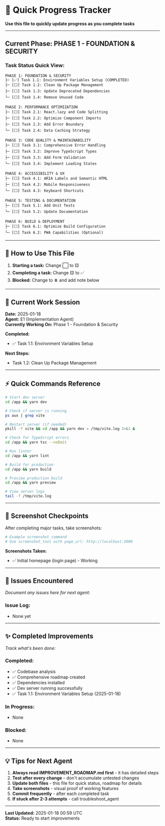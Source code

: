 # 🎯 Quick Progress Tracker

**Use this file to quickly update progress as you complete tasks**

---

## Current Phase: PHASE 1 - FOUNDATION & SECURITY

### Task Status Quick View:

```
PHASE 1: FOUNDATION & SECURITY
├─ [✅] Task 1.1: Environment Variables Setup (COMPLETED)
├─ [⬜] Task 1.2: Clean Up Package Management  
├─ [⬜] Task 1.3: Update Deprecated Dependencies
└─ [⬜] Task 1.4: Remove Unused Code

PHASE 2: PERFORMANCE OPTIMIZATION
├─ [⬜] Task 2.1: React.lazy and Code Splitting
├─ [⬜] Task 2.2: Optimize Component Imports
├─ [⬜] Task 2.3: Add Error Boundary
└─ [⬜] Task 2.4: Data Caching Strategy

PHASE 3: CODE QUALITY & MAINTAINABILITY
├─ [⬜] Task 3.1: Comprehensive Error Handling
├─ [⬜] Task 3.2: Improve TypeScript Types
├─ [⬜] Task 3.3: Add Form Validation
└─ [⬜] Task 3.4: Implement Loading States

PHASE 4: ACCESSIBILITY & UX
├─ [⬜] Task 4.1: ARIA Labels and Semantic HTML
├─ [⬜] Task 4.2: Mobile Responsiveness
└─ [⬜] Task 4.3: Keyboard Shortcuts

PHASE 5: TESTING & DOCUMENTATION
├─ [⬜] Task 5.1: Add Unit Tests
└─ [⬜] Task 5.2: Update Documentation

PHASE 6: BUILD & DEPLOYMENT
├─ [⬜] Task 6.1: Optimize Build Configuration
└─ [⬜] Task 6.2: PWA Capabilities (Optional)
```

---

## 📝 How to Use This File

1. **Starting a task:** Change ⬜ to 🟨
2. **Completing a task:** Change 🟨 to ✅  
3. **Blocked:** Change to ⏸️ and add note below

---

## 🚀 Current Work Session

**Date:** 2025-01-18  
**Agent:** E1 (Implementation Agent)  
**Currently Working On:** Phase 1 - Foundation & Security

**Completed:**
- ✅ Task 1.1: Environment Variables Setup

**Next Steps:**
- Task 1.2: Clean Up Package Management

---

## ⚡ Quick Commands Reference

```bash
# Start dev server
cd /app && yarn dev

# Check if server is running
ps aux | grep vite

# Restart server (if needed)
pkill -f vite && cd /app && yarn dev > /tmp/vite.log 2>&1 &

# Check for TypeScript errors
cd /app && yarn tsc --noEmit

# Run linter
cd /app && yarn lint

# Build for production
cd /app && yarn build

# Preview production build
cd /app && yarn preview

# View server logs
tail -f /tmp/vite.log
```

---

## 📸 Screenshot Checkpoints

After completing major tasks, take screenshots:

```bash
# Example screenshot command
# Use screenshot_tool with page_url: http://localhost:3000
```

**Screenshots Taken:**
- ✅ Initial homepage (login page) - Working

---

## 🐛 Issues Encountered

*Document any issues here for next agent:*

### Issue Log:
- None yet

---

## ✨ Completed Improvements

*Track what's been done:*

### Completed:
- ✅ Codebase analysis
- ✅ Comprehensive roadmap created
- ✅ Dependencies installed
- ✅ Dev server running successfully
- ✅ Task 1.1: Environment Variables Setup (2025-01-18)

### In Progress:
- None

### Blocked:
- None

---

## 💡 Tips for Next Agent

1. **Always read IMPROVEMENT_ROADMAP.md first** - it has detailed steps
2. **Test after every change** - don't accumulate untested changes
3. **Update both files** - this file for quick status, roadmap for details
4. **Take screenshots** - visual proof of working features
5. **Commit frequently** - after each completed task
6. **If stuck after 2-3 attempts** - call troubleshoot_agent

---

**Last Updated:** 2025-01-18 00:59 UTC  
**Status:** Ready to start improvements
